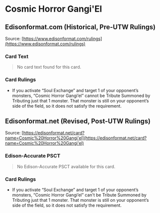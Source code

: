 # Cosmic Horror Gangi'El

## Edisonformat.com (Historical, Pre-UTW Rulings)

Source: [https://www.edisonformat.com/rulings](https://www.edisonformat.com/rulings)

### Card Text

> No card text found for this card.

### Card Rulings

*   If you activate “Soul Exchange” and target 1 of your opponent’s monsters, “Cosmic Horror Gangi’el” cannot be Tribute Summoned by Tributing just that 1 monster. That monster is still on your opponent’s side of the field, so it does not satisfy the requirement.

## Edisonformat.net (Revised, Post-UTW Rulings)

Source: [https://edisonformat.net/card?name=Cosmic%20Horror%20Gangi'el](https://edisonformat.net/card?name=Cosmic%20Horror%20Gangi'el)

### Edison-Accurate PSCT

> No Edison-Accurate PSCT available for this card.

### Card Rulings

*   If you activate “Soul Exchange” and target 1 of your opponent’s monsters, “Cosmic Horror Gangi’el” can't be Tribute Summoned by Tributing just that 1 monster. That monster is still on your opponent’s side of the field, so it does not satisfy the requirement.
            